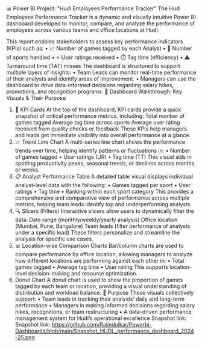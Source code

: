 📊 Power BI Project: "Hudl Employees Performance Tracker"
The Hudl Employees Performance Tracker is a dynamic and visually intuitive Power BI dashboard developed to monitor, compare, and analyze the performance of employees across various teams and office locations at Hudl.

This report enables stakeholders to assess key performance indicators (KPIs) such as:
• 📈 Number of games tagged by each Analyst
• 🏅 Number of sports handled
• ⭐ User ratings received
• ⏱️ Tag time (efficiency)
• ⚠️ Turnaround time (TAT) misses
The dashboard is structured to support multiple layers of insights:
• Team Leads can monitor real-time performance of their analysts and identify areas of improvement.
• Managers can use the dashboard to drive data-informed decisions regarding salary hikes, promotions, and recognition programs.
🧭 Dashboard Walkthrough: Key Visuals & Their Purpose
1. 📌 KPI Cards
At the top of the dashboard, KPI cards provide a quick snapshot of critical performance metrics, including:
Total number of games tagged
Average tag time across sports
Average user rating received from quality checks or feedback
These KPIs help managers and leads get immediate visibility into overall performance at a glance.
2. 📈 Trend Line Chart
A multi-series line chart shows the performance trends over time, helping identify patterns or fluctuations in:
• Number of games tagged
• User ratings (UR)
• Tag time (TT)
This visual aids in spotting productivity peaks, seasonal trends, or declines across months or weeks.
3. 📋 Analyst Performance Table
A detailed table visual displays individual analyst-level data with the following:
• Games tagged per sport
• User ratings
• Tag time
• Ranking within each sport category
This provides a comprehensive and comparative view of performance across multiple metrics, helping team leads identify top and underperforming analysts.
4. 🔍 Slicers (Filters)
Interactive slicers allow users to dynamically filter the data:
Date range (monthly/weekly/yearly analysis)
Office location (Mumbai, Pune, Bangalore)
Team leads (filter performance of analysts under a specific lead)
These filters personalize and streamline the analysis for specific use cases.
5. 📊 Location-wise Comparison Charts
Bar/column charts are used to compare performance by office location, allowing managers to analyze how different locations are performing against each other in:
• Total games tagged
• Average tag time
• User rating
This supports location-level decision-making and resource optimization.
6.  Donut Chart
A donut chart is used to show the proportion of games tagged by each team or location, providing a visual understanding of distribution and workload balance.
🎯 Purpose
These visuals collectively support:
• Team leads in tracking their analysts’ daily and long-term performance
• Managers in making informed decisions regarding salary hikes, recognitions, or team restructuring
• A data-driven performance management system for Hudl’s operational excellence
Snapshot link: 
Snapshot link: https://github.com/Rajindulkar/Powerbi-Dashboards/blob/main/Snapshot_HUDL_performance_dashboard_2024-25.png
